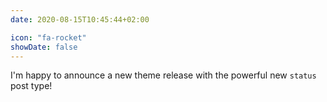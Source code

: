 ```yaml
---
date: 2020-08-15T10:45:44+02:00

icon: "fa-rocket"
showDate: false
---
```

I'm happy to announce a new theme release with the powerful new `status` post type!
